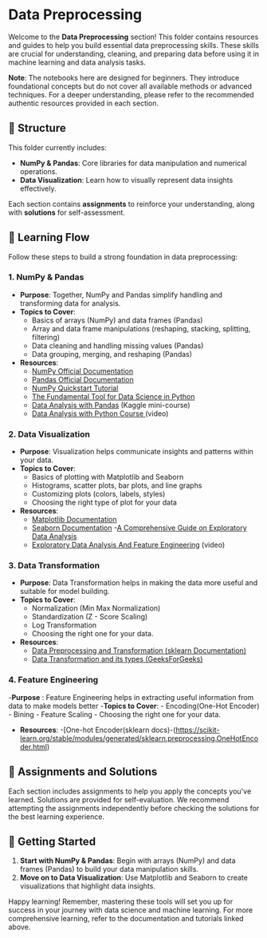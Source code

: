# Data Preprocessing

Welcome to the **Data Preprocessing** section! This folder contains resources and guides to help you build essential data preprocessing skills. These skills are crucial for understanding, cleaning, and preparing data before using it in machine learning and data analysis tasks.

**Note**: The notebooks here are designed for beginners. They introduce foundational concepts but do not cover all available methods or advanced techniques. For a deeper understanding, please refer to the recommended authentic resources provided in each section.

## 📂 Structure

This folder currently includes:
- **NumPy & Pandas**: Core libraries for data manipulation and numerical operations.
- **Data Visualization**: Learn how to visually represent data insights effectively.

Each section contains **assignments** to reinforce your understanding, along with **solutions** for self-assessment.

## 🔗 Learning Flow

Follow these steps to build a strong foundation in data preprocessing:

### 1. **NumPy & Pandas**
   - **Purpose**: Together, NumPy and Pandas simplify handling and transforming data for analysis.
   - **Topics to Cover**:
     - Basics of arrays (NumPy) and data frames (Pandas)
     - Array and data frame manipulations (reshaping, stacking, splitting, filtering)
     - Data cleaning and handling missing values (Pandas)
     - Data grouping, merging, and reshaping (Pandas)
   - **Resources**:
     - [NumPy Official Documentation](https://numpy.org/doc/stable/)
     - [Pandas Official Documentation](https://pandas.pydata.org/docs/)
     - [NumPy Quickstart Tutorial](https://numpy.org/doc/stable/user/quickstart.html)
     - [The Fundamental Tool for Data Science in Python](https://medium.com/@m.franfuentes/numpy-the-fundamental-tool-for-data-science-in-python-fa2b605a3bf9)
     - [Data Analysis with Pandas](https://www.kaggle.com/learn/pandas) (Kaggle mini-course)
     - [Data Analysis with Python Course ](https://www.youtube.com/watch?v=GPVsHOlRBBI) (video)

### 2. **Data Visualization**
   - **Purpose**: Visualization helps communicate insights and patterns within your data.
   - **Topics to Cover**:
     - Basics of plotting with Matplotlib and Seaborn
     - Histograms, scatter plots, bar plots, and line graphs
     - Customizing plots (colors, labels, styles)
     - Choosing the right type of plot for your data
   - **Resources**:
     - [Matplotlib Documentation](https://matplotlib.org/stable/contents.html)
     - [Seaborn Documentation](https://seaborn.pydata.org/)
     -[A Comprehensive Guide on Exploratory Data Analysis](https://medium.com/@pabbakavya123/a-comprehensive-guide-on-exploratory-data-analysis-eda-ab38f33d6abc)
     - [ Exploratory Data Analysis And Feature Engineering](https://www.youtube.com/watch?v=fHFOANOHwh8) (video)

### 3. **Data Transformation**
   - **Purpose**: Data Transformation helps in making the data more useful and suitable for model building.
   - **Topics to Cover**:
     - Normalization (Min Max Normalization)
     - Standardization (Z - Score Scaling)
     - Log Transformation
     - Choosing the right one for your data.
   - **Resources**:
     - [Data Preprocessing and Transformation (sklearn Documentation)](https://scikit-learn.org/stable/modules/preprocessing.html)
     - [Data Transformation and its types (GeeksForGeeks)](https://www.geeksforgeeks.org/data-transformation-in-data-mining/)
### 4. **Feature Engineering**
   -**Purpose** : Feature Engineering helps in extracting useful information from data to make models better
   -**Topics to Cover**:
     - Encoding(One-Hot Encoder)
     - Bining
     - Feature Scaling 
     - Choosing the right one for your data.
 - **Resources**:
     -[One-hot Encoder(sklearn docs)-(https://scikit-learn.org/stable/modules/generated/sklearn.preprocessing.OneHotEncoder.html)
## 📝 Assignments and Solutions

Each section includes assignments to help you apply the concepts you've learned. Solutions are provided for self-evaluation. We recommend attempting the assignments independently before checking the solutions for the best learning experience.

## 🏁 Getting Started

1. **Start with NumPy & Pandas**: Begin with arrays (NumPy) and data frames (Pandas) to build your data manipulation skills.
2. **Move on to Data Visualization**: Use Matplotlib and Seaborn to create visualizations that highlight data insights.

Happy learning! Remember, mastering these tools will set you up for success in your journey with data science and machine learning. For more comprehensive learning, refer to the documentation and tutorials linked above.
